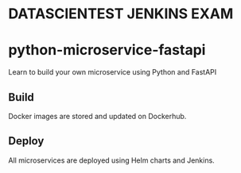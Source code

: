 # DATASCIENTEST JENKINS EXAM

# python-microservice-fastapi

Learn to build your own microservice using Python and FastAPI

## Build

Docker images are stored and updated on Dockerhub.

## Deploy

All microservices are deployed using Helm charts and Jenkins.

